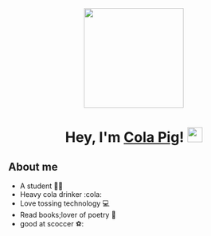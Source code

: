 <div id="header" align="center">
  <img src="https://media.giphy.com/media/du3J3cXyzhj75IOgvA/giphy.gif" width="200"/>
  
  <h1>
    Hey, I'm <a href="https://cpwiki.v6.army">Cola Pig</a>!
    <img src="https://media.giphy.com/media/hvRJCLFzcasrR4ia7z/giphy.gif" width="30px"/>
  </h1>
  </div>

## About me
  * A student :student:
  * Heavy cola drinker :cola:
  * Love tossing technology 💻
  * Read books;lover of poetry 📖
  * good at scoccer ⚽:
